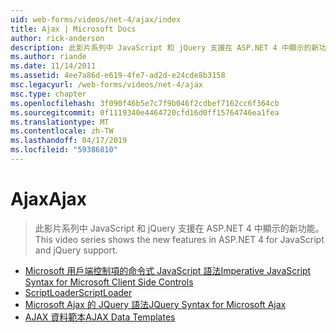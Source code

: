 ```yaml
---
uid: web-forms/videos/net-4/ajax/index
title: Ajax | Microsoft Docs
author: rick-anderson
description: 此影片系列中 JavaScript 和 jQuery 支援在 ASP.NET 4 中顯示的新功能。
ms.author: riande
ms.date: 11/14/2011
ms.assetid: 4ee7a86d-e619-4fe7-ad2d-e24cde8b3158
msc.legacyurl: /web-forms/videos/net-4/ajax
msc.type: chapter
ms.openlocfilehash: 3f090f46b5e7c7f9b046f2cdbef7162cc6f364cb
ms.sourcegitcommit: 0f1119340e4464720cfd16d0ff15764746ea1fea
ms.translationtype: MT
ms.contentlocale: zh-TW
ms.lasthandoff: 04/17/2019
ms.locfileid: "59386810"
---
```

# <a name="ajax"></a><span data-ttu-id="3037e-103">Ajax</span><span class="sxs-lookup"><span data-stu-id="3037e-103">Ajax</span></span>

> <span data-ttu-id="3037e-104">此影片系列中 JavaScript 和 jQuery 支援在 ASP.NET 4 中顯示的新功能。</span><span class="sxs-lookup"><span data-stu-id="3037e-104">This video series shows the new features in ASP.NET 4 for JavaScript and jQuery support.</span></span>


- [<span data-ttu-id="3037e-105">Microsoft 用戶端控制項的命令式 JavaScript 語法</span><span class="sxs-lookup"><span data-stu-id="3037e-105">Imperative JavaScript Syntax for Microsoft Client Side Controls</span></span>](aspnet-4-quick-hit-imperative-javascript-syntax-for-microsoft-client-side-controls.md)
- [<span data-ttu-id="3037e-106">ScriptLoader</span><span class="sxs-lookup"><span data-stu-id="3037e-106">ScriptLoader</span></span>](aspnet-4-quick-hit-the-scriptloader.md)
- [<span data-ttu-id="3037e-107">Microsoft Ajax 的 JQuery 語法</span><span class="sxs-lookup"><span data-stu-id="3037e-107">JQuery Syntax for Microsoft Ajax</span></span>](aspnet-4-quick-hit-jquery-syntax-for-microsoft-ajax.md)
- [<span data-ttu-id="3037e-108">AJAX 資料範本</span><span class="sxs-lookup"><span data-stu-id="3037e-108">AJAX Data Templates</span></span>](aspnet-4-quick-hit-ajax-data-templates.md)
